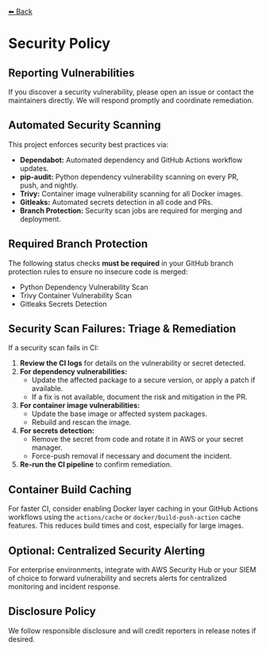 [⬅ Back](../index.md)

# Security Policy

## Reporting Vulnerabilities

If you discover a security vulnerability, please open an issue or contact the maintainers directly. We will respond promptly and coordinate remediation.

## Automated Security Scanning

This project enforces security best practices via:
- **Dependabot:** Automated dependency and GitHub Actions workflow updates.
- **pip-audit:** Python dependency vulnerability scanning on every PR, push, and nightly.
- **Trivy:** Container image vulnerability scanning for all Docker images.
- **Gitleaks:** Automated secrets detection in all code and PRs.
- **Branch Protection:** Security scan jobs are required for merging and deployment.

## Required Branch Protection

The following status checks **must be required** in your GitHub branch protection rules to ensure no insecure code is merged:
- Python Dependency Vulnerability Scan
- Trivy Container Vulnerability Scan
- Gitleaks Secrets Detection

## Security Scan Failures: Triage & Remediation

If a security scan fails in CI:
1. **Review the CI logs** for details on the vulnerability or secret detected.
2. **For dependency vulnerabilities:**
   - Update the affected package to a secure version, or apply a patch if available.
   - If a fix is not available, document the risk and mitigation in the PR.
3. **For container image vulnerabilities:**
   - Update the base image or affected system packages.
   - Rebuild and rescan the image.
4. **For secrets detection:**
   - Remove the secret from code and rotate it in AWS or your secret manager.
   - Force-push removal if necessary and document the incident.
5. **Re-run the CI pipeline** to confirm remediation.

## Container Build Caching

For faster CI, consider enabling Docker layer caching in your GitHub Actions workflows using the `actions/cache` or `docker/build-push-action` cache features. This reduces build times and cost, especially for large images.

## Optional: Centralized Security Alerting

For enterprise environments, integrate with AWS Security Hub or your SIEM of choice to forward vulnerability and secrets alerts for centralized monitoring and incident response.

## Disclosure Policy

We follow responsible disclosure and will credit reporters in release notes if desired.
